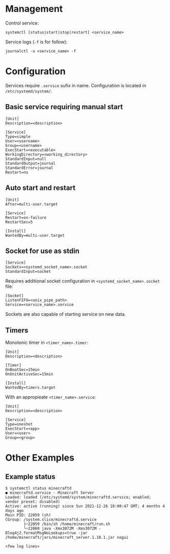 # Management

Control service:

    systemctl [status|start|stop|restart] <service_name>

Service logs (`-f` is for follow):

    journalctl -u <service_name> -f


# Configuration

Services require `.service` sufix in name. Configuration is located in `/etc/systemd/system/`.

## Basic service requiring manual start

    [Unit]
    Description=<description>

    [Service]
    Type=simple
    User=<username>
    Group=<username>
    ExecStart=<executable>
    WorkingDirectory=<working_directory>
    StandardInput=null
    StandardOutput=journal
    StandardError=journal
    Restart=no

## Auto start and restart

    [Unit]
    After=multi-user.target

    [Service]
    Restart=on-failure
    RestartSec=5

    [Install]
    WantedBy=multi-user.target

## Socket for use as stdin

    [Service]
    Sockets=<systemd_socket_name>.socket
    StandardInput=socket

Requires additional socket configuration in `<systemd_socket_name>.socket` file:

    [Socket]
    ListenFIFO=<unix_pipe_path>
    Service=<service_name>.service

Sockets are also capable of starting service on new data.

## Timers

Monotonic timer in `<timer_name>.timer`:

    [Unit]
    Description=<description>

    [Timer]
    OnBootSec=15min
    OnUnitActiveSec=15min

    [Install]
    WantedBy=timers.target

With an appropieate `<timer_name>.service`:

    [Unit]
    Description=<description>

    [Service]
    Type=oneshot
    ExecStart=<app>
    User=<user>
    Group=<group>

# Other Examples

## Example status

    $ systemctl status minecraftd
    ● minecraftd.service - Minecraft Server
    Loaded: loaded (/etc/systemd/system/minecraftd.service; enabled; vendor preset: disabled)
    Active: active (running) since Sun 2021-12-26 18:00:47 GMT; 4 months 4 days ago
    Main PID: 22059 (sh)
    CGroup: /system.slice/minecraftd.service
            ├─22059 /bin/sh /home/minecraft/run.sh
            └─22060 java -Xmx3072M -Xms3072M -Dlog4j2.formatMsgNoLookups=true -jar /home/minecraft/jars/minecraft_server.1.18.1.jar nogui

    <few log lines>